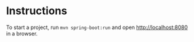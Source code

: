 # Instructions

To start a project, run `mvn spring-boot:run` and open [http://localhost:8080](http://localhost:8080) in a browser.
